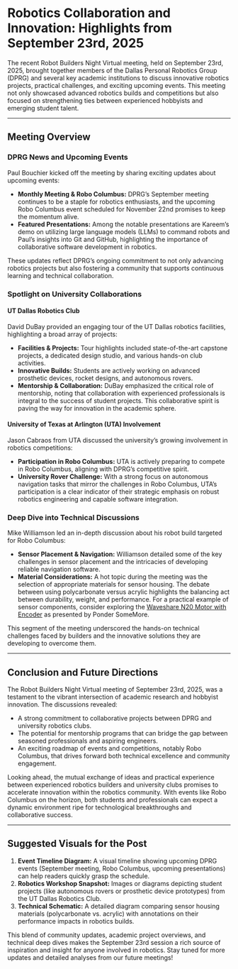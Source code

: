 # Robotics Collaboration and Innovation: Highlights from September 23rd, 2025

The recent Robot Builders Night Virtual meeting, held on September 23rd, 2025, brought together members of the Dallas Personal Robotics Group (DPRG) and several key academic institutions to discuss innovative robotics projects, practical challenges, and exciting upcoming events. This meeting not only showcased advanced robotics builds and competitions but also focused on strengthening ties between experienced hobbyists and emerging student talent.

---

## Meeting Overview

### DPRG News and Upcoming Events

Paul Bouchier kicked off the meeting by sharing exciting updates about upcoming events:

- **Monthly Meeting & Robo Columbus:** DPRG’s September meeting continues to be a staple for robotics enthusiasts, and the upcoming Robo Columbus event scheduled for November 22nd promises to keep the momentum alive.
- **Featured Presentations:** Among the notable presentations are Kareem’s demo on utilizing large language models (LLMs) to command robots and Paul’s insights into Git and GitHub, highlighting the importance of collaborative software development in robotics.

These updates reflect DPRG’s ongoing commitment to not only advancing robotics projects but also fostering a community that supports continuous learning and technical collaboration.

### Spotlight on University Collaborations

#### UT Dallas Robotics Club

David DuBay provided an engaging tour of the UT Dallas robotics facilities, highlighting a broad array of projects:

- **Facilities & Projects:** Tour highlights included state-of-the-art capstone projects, a dedicated design studio, and various hands-on club activities.
- **Innovative Builds:** Students are actively working on advanced prosthetic devices, rocket designs, and autonomous rovers.
- **Mentorship & Collaboration:** DuBay emphasized the critical role of mentorship, noting that collaboration with experienced professionals is integral to the success of student projects. This collaborative spirit is paving the way for innovation in the academic sphere.

#### University of Texas at Arlington (UTA) Involvement

Jason Cabraos from UTA discussed the university’s growing involvement in robotics competitions:

- **Participation in Robo Columbus:** UTA is actively preparing to compete in Robo Columbus, aligning with DPRG’s competitive spirit.
- **University Rover Challenge:** With a strong focus on autonomous navigation tasks that mirror the challenges in Robo Columbus, UTA’s participation is a clear indicator of their strategic emphasis on robust robotics engineering and capable software integration.

### Deep Dive into Technical Discussions

Mike Williamson led an in-depth discussion about his robot build targeted for Robo Columbus:

- **Sensor Placement & Navigation:** Williamson detailed some of the key challenges in sensor placement and the intricacies of developing reliable navigation software.
- **Material Considerations:** A hot topic during the meeting was the selection of appropriate materials for sensor housing. The debate between using polycarbonate versus acrylic highlights the balancing act between durability, weight, and performance. For a practical example of sensor components, consider exploring the [Waveshare N20 Motor with Encoder](https://www.amazon.com/Waveshare-All-Metal-Precision-Reduction-Connector/dp/B0CW1TCCTL) as presented by Ponder SomeMore.

This segment of the meeting underscored the hands-on technical challenges faced by builders and the innovative solutions they are developing to overcome them.

---

## Conclusion and Future Directions

The Robot Builders Night Virtual meeting of September 23rd, 2025, was a testament to the vibrant intersection of academic research and hobbyist innovation. The discussions revealed:

- A strong commitment to collaborative projects between DPRG and university robotics clubs.
- The potential for mentorship programs that can bridge the gap between seasoned professionals and aspiring engineers.
- An exciting roadmap of events and competitions, notably Robo Columbus, that drives forward both technical excellence and community engagement.

Looking ahead, the mutual exchange of ideas and practical experience between experienced robotics builders and university clubs promises to accelerate innovation within the robotics community. With events like Robo Columbus on the horizon, both students and professionals can expect a dynamic environment ripe for technological breakthroughs and collaborative success.

---

## Suggested Visuals for the Post

1. **Event Timeline Diagram:** A visual timeline showing upcoming DPRG events (September meeting, Robo Columbus, upcoming presentations) can help readers quickly grasp the schedule.
2. **Robotics Workshop Snapshot:** Images or diagrams depicting student projects (like autonomous rovers or prosthetic device prototypes) from the UT Dallas Robotics Club.
3. **Technical Schematic:** A detailed diagram comparing sensor housing materials (polycarbonate vs. acrylic) with annotations on their performance impacts in robotics builds.

This blend of community updates, academic project overviews, and technical deep dives makes the September 23rd session a rich source of inspiration and insight for anyone involved in robotics. Stay tuned for more updates and detailed analyses from our future meetings!
